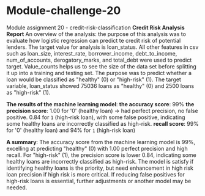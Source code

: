 # Module-challenge-20
Module assignment 20 - credit-risk-classification
**Credit Risk Analysis Report**
An overview of the analysis: the purpose of this analysis was to evaluate how logistic regression can predict te credit risk of potential lenders. The target value for analysis is loan_status. All other features in csv such as loan_size, interest_rate, borrower_income, debt_to_income, num_of_accounts, derogatory_marks, and total_debt were used to predict target. Value_counts helps us to see the size of the data set before splitting it up into a training and testing set. The purpose was to predict whether a loan would be classified as "healthy" (0) or "high-risk" (1). The target variable, loan_status showed 75036 loans as "healthy" (0) and 2500 loans as "high-risk" (1). 

**The results of the machine learning model**: 
**the accuracy score**:  99%
**the precision score**: 1.00 for '0' (healthy loan) -> had perfect precision, no false positive. 0.84 for `1` (high-risk loan), with some false positive, indicating some healthy loans are incorrectly classified as high-risk. 
**recall score**:  99% for '0' (healthy loan) and 94% for `1` (high-risk loan)

**A summary**: 
The accuracy score from the machine learning model is 99%, excelling at predicting "healthy" (0) with 1.00 perfect precision and high recall. 
For "high-risk" (1), the precision score is lower 0.84, indicating some healthy loans are incorrectly classified as high-risk. 
The model is satisfy if identifying healthy loans is the priority, but need enhancement in high risk loan precision if high risk is more critical. If reducing false positives for high-risk loans is essential, further adjustments or another model may be needed.

